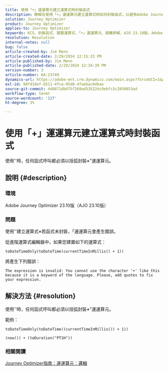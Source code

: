 ```yaml
---
title: 使用「+」運運算元建立運算式時封裝函式
description: 瞭解在使用「+」運運算元建立運算式時如何封裝函式，以避免Adobe Journey Optimizer 23.10版中的錯誤。
solution: Journey Optimizer
product: Journey Optimizer
applies-to: Journey Optimizer
keywords: KCS、封裝函式、建置運算式、「+」運運算元、疑難排解、AJO 23.10版、Adobe Journey Optimizer 23.10版
resolution: Resolution
internal-notes: null
bug: false
article-created-by: Jim Menn
article-created-date: 2/29/2024 12:15:33 PM
article-published-by: Jim Menn
article-published-date: 2/29/2024 12:34:39 PM
version-number: 3
article-number: KA-23749
dynamics-url: https://adobe-ent.crm.dynamics.com/main.aspx?forceUCI=1&pagetype=entityrecord&etn=knowledgearticle&id=064c0037-fcd6-ee11-9079-6045bd006268
exl-id: 98fd19ef-b511-4fca-95d0-4faebac84bae
source-git-commit: 4d8871db475f268ad53522dc9ebfc5c2850853ad
workflow-type: tm+mt
source-wordcount: '127'
ht-degree: 3%

---
```


# 使用「+」運運算元建立運算式時封裝函式


使用&#39;&#39;時，任何函式呼叫都必須以括弧封裝<b>+</b>&quot;運運算元。

## 說明 {#description}


### 環境

Adobe Journey Optimizer 23.10版（AJO 23.10版）

### 問題

使用&#39;&#39;建立運算式<b>+</b>若函式未封裝，「運運算元會產生錯誤。

從進階運算式編輯器中，如果您建置如下的運算式：


```
toDateTimeOnly(toDateTime(currentTimeInMillis() + 1))
```


將產生下列錯誤：


```
The expression is invalid: You cannot use the character '+' like this because it is a keyword of the language. Please, add quotes to fix your expression.
```



## 解決方法 {#resolution}


使用&#39;&#39;時，任何函式呼叫都必須以括弧封裝<b>+</b>&quot;運運算元。

範例：


```
toDateTimeOnly(toDateTime((currentTimeInMillis()) + 1))
```



```
(now()) + (toDuration("PT1H"))
```


### 相關閱讀

[Journey Optimizer指南：運運算元：邏輯](https://experienceleague.adobe.com/docs/journey-optimizer/using/orchestrate-journeys/building-advanced-conditions-journeys/syntax/operators.html#%2B-2)
